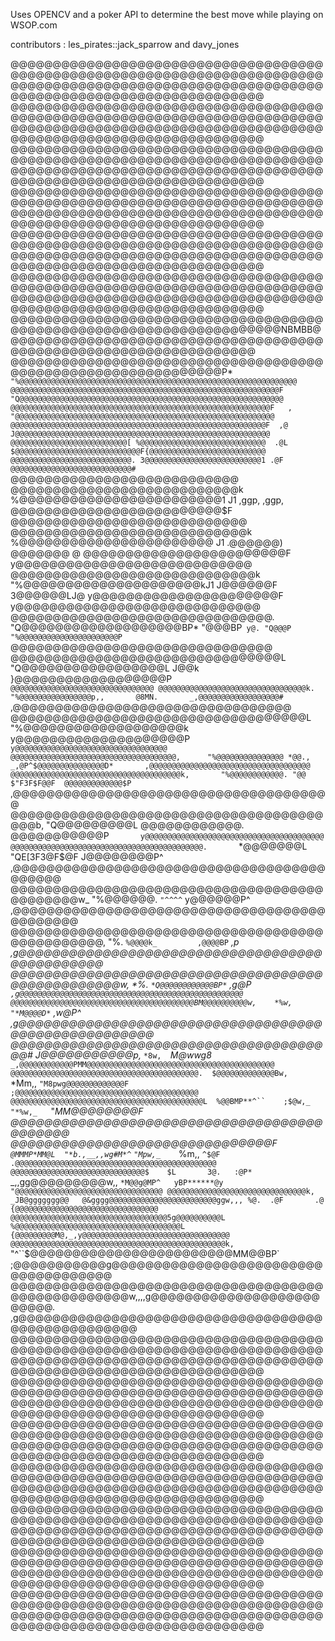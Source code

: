 Uses OPENCV and a poker API to determine the best move while playing on WSOP.com

contributors : les_pirates::jack_sparrow and davy_jones

@@@@@@@@@@@@@@@@@@@@@@@@@@@@@@@@@@@@@@@@@@@@@@@@@@@@@@@@@@@@@@@@@@@@@@@@@@@@@@@@@@@@@@@@@@@@@@@@@@@@@@@@@@@@@@@@@@@@@@@@@@@@@@@@@@@@@@@@@@@@@
@@@@@@@@@@@@@@@@@@@@@@@@@@@@@@@@@@@@@@@@@@@@@@@@@@@@@@@@@@@@@@@@@@@@@@@@@@@@@@@@@@@@@@@@@@@@@@@@@@@@@@@@@@@@@@@@@@@@@@@@@@@@@@@@@@@@@@@@@@@@@
@@@@@@@@@@@@@@@@@@@@@@@@@@@@@@@@@@@@@@@@@@@@@@@@@@@@@@@@@@@@@@@@@@@@@@@@@@@@@@@@@@@@@@@@@@@@@@@@@@@@@@@@@@@@@@@@@@@@@@@@@@@@@@@@@@@@@@@@@@@@@
@@@@@@@@@@@@@@@@@@@@@@@@@@@@@@@@@@@@@@@@@@@@@@@@@@@@@@@@@@@@@@@@@@@@@@@@@@@@@@@@@@@@@@@@@@@@@@@@@@@@@@@@@@@@@@@@@@@@@@@@@@@@@@@@@@@@@@@@@@@@@
@@@@@@@@@@@@@@@@@@@@@@@@@@@@@@@@@@@@@@@@@@@@@@@@@@@@@@@@@@@@@@@@@@@@@@@@@@@@@@@@@@@@@@@@@@@@@@@@@@@@@@@@@@@@@@@@@@@@@@@@@@@@@@@@@@@@@@@@@@@@@
@@@@@@@@@@@@@@@@@@@@@@@@@@@@@@@@@@@@@@@@@@@@@@@@@@@@@@@@@@@@@@@@@@@@@@@@@@@@@@@@@@@@@@@@@@@@@@@@@@@@@@@@@@@@@@@@@@@@@@@@@@@@@@@@@@@@@@@@@@@@@
@@@@@@@@@@@@@@@@@@@@@@@@@@@@@@@@@@@@@@@@@@@@@@@@@@@@@@@@@@@@@@@@@@@@@NBMBB@@@@@@@@@@@@@@@@@@@@@@@@@@@@@@@@@@@@@@@@@@@@@@@@@@@@@@@@@@@@@@@@@@@
@@@@@@@@@@@@@@@@@@@@@@@@@@@@@@@@@@@@@@@@@@@@@@@@@@@@@@@@@@@@@@P*`            "%@@@@@@@@@@@@@@@@@@@@@@@@@@@@@@@@@@@@@@@@@@@@@@@@@@@@@@@@@@@@@@
@@@@@@@@@@@@@@@@@@@@@@@@@@@@@@@@@@@@@@@@@@@@@@@@@@@@@@@@@@@@F                   "Q@@@@@@@@@@@@@@@@@@@@@@@@@@@@@@@@@@@@@@@@@@@@@@@@@@@@@@@@@@@
@@@@@@@@@@@@@@@@@@@@@@@@@@@@@@@@@@@@@@@@@@@@@@@@@@@@@@@@@@F   ,                   "@@@@@@@@@@@@@@@@@@@@@@@@@@@@@@@@@@@@@@@@@@@@@@@@@@@@@@@@@@
@@@@@@@@@@@@@@@@@@@@@@@@@@@@@@@@@@@@@@@@@@@@@@@@@@@@@@@@@F  ,@                     J@@@@@@@@@@@@@@@@@@@@@@@@@@@@@@@@@@@@@@@@@@@@@@@@@@@@@@@@@
@@@@@@@@@@@@@@@@@@@@@@@@@@[ %@@@@@@@@@@@@@@@@@@@@@@@@@@@@  .@L                      $@@@@@@@@@@@@@@@@@@@@@@@@@@@@F{@@@@@@@@@@@@@@@@@@@@@@@@@@
@@@@@@@@@@@@@@@@@@@@@@@@@@@. 3@@@@@@@@@@@@@@@@@@@@@@@@@@1 .@F                       @@@@@@@@@@@@@@@@@@@@@@@@@@@#` @@@@@@@@@@@@@@@@@@@@@@@@@@@
@@@@@@@@@@@@@@@@@@@@@@@@@@@k   %@@@@@@@@@@@@@@@@@@@@@@@@1 J1   ,ggp,     ,ggp,      @@@@@@@@@@@@@@@@@@@@@@@@@$F  @@@@@@@@@@@@@@@@@@@@@@@@@@@@
@@@@@@@@@@@@@@@@@@@@@@@@@@@@k    %@@@@@@@@@@@@@@@@@@@@@@@ J1 .@@@@@@)   @@@@@@@  @  @@@@@@@@@@@@@@@@@@@@@@@@F   y@@@@@@@@@@@@@@@@@@@@@@@@@@@@
@@@@@@@@@@@@@@@@@@@@@@@@@@@@@k    "%@@@@@@@@@@@@@@@@@@@@@kJ1 J@@@@@@F   3@@@@@@LJ@ y@@@@@@@@@@@@@@@@@@@@@@F    y@@@@@@@@@@@@@@@@@@@@@@@@@@@@@
@@@@@@@@@@@@@@@@@@@@@@@@@@@@@@@.    "Q@@@@@@@@@@@@@@@@@@@BP* "@@@BP` y@. "Q@@@P "%@@@@@@@@@@@@@@@@@@@@@@P`    @@@@@@@@@@@@@@@@@@@@@@@@@@@@@@@
@@@@@@@@@@@@@@@@@@@@@@@@@@@@@@@@L     "Q@@@@@@@@@@@@@@@@@L          J@@k           }@@@@@@@@@@@@@@@@@@P`     @@@@@@@@@@@@@@@@@@@@@@@@@@@@@@@@
@@@@@@@@@@@@@@@@@@@@@@@@@@@@@@@@@k.     "%@@@@@@@@@@@@@@@@p,,       @8MN.       _,@@@@@@@@@@@@@@@@@@#`     ,@@@@@@@@@@@@@@@@@@@@@@@@@@@@@@@@@
@@@@@@@@@@@@@@@@@@@@@@@@@@@@@@@@@@@L      "%@@@@@@@@@@@@@@@@@@@k             y@@@@@@@@@@@@@@@@@@@@P`      y@@@@@@@@@@@@@@@@@@@@@@@@@@@@@@@@@@
@@@@@@@@@@@@@@@@@@@@@@@@@@@@@@@@@@@@@,      "%@@@@@@@@@@@@@@@ *@@.,       _,@P^$@@@@@@@@@@@@@@@D*       ,@@@@@@@@@@@@@@@@@@@@@@@@@@@@@@@@@@@@
@@@@@@@@@@@@@@@@@@@@@@@@@@@@@@@@@@@@@@k,       "%@@@@@@@@@@@@. "@@ $"F3F$F@@F  @@@@@@@@@@@@@$P`       ,@@@@@@@@@@@@@@@@@@@@@@@@@@@@@@@@@@@@@@
@@@@@@@@@@@@@@@@@@@@@@@@@@@@@@@@@@@@@@@@b,        "Q@@@@@@@@@L  @@@@@@@@@@@@.  @@@@@@@@@@@P`        y@@@@@@@@@@@@@@@@@@@@@@@@@@@@@@@@@@@@@@@@
@@@@@@@@@@@@@@@@@@@@@@@@@@@@@@@@@@@@@@@@@@@.        `*@@@@@@@L  "QE[3F3@F$@F  J@@@@@@@@P^        ,@@@@@@@@@@@@@@@@@@@@@@@@@@@@@@@@@@@@@@@@@@@
@@@@@@@@@@@@@@@@@@@@@@@@@@@@@@@@@@@@@@@@@@@@@w_        "%@@@@@@.   `"^^^^`   y@@@@@@P^         ,@@@@@@@@@@@@@@@@@@@@@@@@@@@@@@@@@@@@@@@@@@@@@
@@@@@@@@@@@@@@@@@@@@@@@@@@@@@@@@@@@@@@@@@@@@@@@@,    "%.  `%@@@@k_         ,@@@@BP` _,p     ,g@@@@@@@@@@@@@@@@@@@@@@@@@@@@@@@@@@@@@@@@@@@@@@@
@@@@@@@@@@@@@@@@@@@@@@@@@@@@@@@@@@@@@@@@@@@@@@@@@@w,    *%.  `*Q@@@@@@@@@@@@BP*` ,g@P`   ,g@@@@@@@@@@@@@@@@@@@@@@@@@@@@@@@@@@@@@@@@@@@@@@@@@@
@@@@@@@@@@@@@@@@@@@@@@@@@@@@@@@@@@@@@@@@@BM@@@@@@@@@@w,    *%w,  "*M@@@@D*`  ,w@P^    ,g@@@@@@@@@@@@@@@@@@@@@@@@@@@@@@@@@@@@@@@@@@@@@@@@@@@@@
@@@@@@@@@@@@@@@@@@@@@@@@@@@@@@@@@@@@@@@#    J@@@@@@@@@@@p,_   `*8w,  `*M@wwg8*`   _,@@@@@@@@@@@@PMM@@@@@@@@@@@@@@@@@@@@@@@@@@@@@@@@@@@@@@@@@@
@@@@@@@@@@@@@@@@@@@@@@@@@@@@@@@@@@@@@@@@@@.  $@@@@@@@@@@@@@Bw,    `*Mm,,  `"M8pwg@@@@@@@@@@@@@F    ;@@@@@@@@@@@@@@@@@@@@@@@@@@@@@@@@@@@@@@@@@
@@@@@@@@@@@@@@@@@@@@@@@@@@@@@@@@@@@@@@@@@@@L  %@@BMP**^``    ;$@w,_    "*%w,_   `"*MM@@@@@@@@F   @@@@@@@@@@@@@@@@@@@@@@@@@@@@@@@@@@@@@@@@@@@@
@@@@@@@@@@@@@@@@@@@@@@@@@@@@@@@F`  @MMMP*MM@L  "*b.,__,,wg#M*^`  `"Mpw,_    `*%m,,     ``^$@F  .@@@@@@@@@@@@@@@@@@@@@@@@@@@@@@@@@@@@@@@@@@@@@
@@@@@@@@@@@@@@@@@@@@@@@@@@@@@@$    $L       3@.   :@P*``    _,,gg@@@@@@@@@w,,    `*M@@g@MP^   yBP******@y  "@@@@@@@@@@@@@@@@@@@@@@@@@@@@@@@@@
@@@@@@@@@@@@@@@@@@@@@@@@@@@@@@@k, _JB@ggggggg@@   @&gggg@@@@@@@@@@@@@@@@@@@@@@@@ggw,,, %@.  .@F       .@    {@@@@@@@@@@@@@@@@@@@@@@@@@@@@@@@@
@@@@@@@@@@@@@@@@@@@@@@@@@@@@@@@@@@@5g@@@@@@@@@@L   %@@@@@@@@@@@@@@@@@@@@@@@@@@@@@@@@@@@@@L  {@@@@@@@@@M@,_,y@@@@@@@@@@@@@@@@@@@@@@@@@@@@@@@@@
@@@@@@@@@@@@@@@@@@@@@@@@@@@@@@@@@@@@@@@@@@@@@@@@k,  `"^``$@@@@@@@@@@@@@@@@@@@@@@@@MM@@BP`  ;@@@@@@@@@@@g@@@@@@@@@@@@@@@@@@@@@@@@@@@@@@@@@@@@@
@@@@@@@@@@@@@@@@@@@@@@@@@@@@@@@@@@@@@@@@@@@@@@@@@@@w,,,,g@@@@@@@@@@@@@@@@@@@@@@@@@.     ,g@@@@@@@@@@@@@@@@@@@@@@@@@@@@@@@@@@@@@@@@@@@@@@@@@@@
@@@@@@@@@@@@@@@@@@@@@@@@@@@@@@@@@@@@@@@@@@@@@@@@@@@@@@@@@@@@@@@@@@@@@@@@@@@@@@@@@@@@@@@@@@@@@@@@@@@@@@@@@@@@@@@@@@@@@@@@@@@@@@@@@@@@@@@@@@@@@
@@@@@@@@@@@@@@@@@@@@@@@@@@@@@@@@@@@@@@@@@@@@@@@@@@@@@@@@@@@@@@@@@@@@@@@@@@@@@@@@@@@@@@@@@@@@@@@@@@@@@@@@@@@@@@@@@@@@@@@@@@@@@@@@@@@@@@@@@@@@@
@@@@@@@@@@@@@@@@@@@@@@@@@@@@@@@@@@@@@@@@@@@@@@@@@@@@@@@@@@@@@@@@@@@@@@@@@@@@@@@@@@@@@@@@@@@@@@@@@@@@@@@@@@@@@@@@@@@@@@@@@@@@@@@@@@@@@@@@@@@@@
@@@@@@@@@@@@@@@@@@@@@@@@@@@@@@@@@@@@@@@@@@@@@@@@@@@@@@@@@@@@@@@@@@@@@@@@@@@@@@@@@@@@@@@@@@@@@@@@@@@@@@@@@@@@@@@@@@@@@@@@@@@@@@@@@@@@@@@@@@@@@
@@@@@@@@@@@@@@@@@@@@@@@@@@@@@@@@@@@@@@@@@@@@@@@@@@@@@@@@@@@@@@@@@@@@@@@@@@@@@@@@@@@@@@@@@@@@@@@@@@@@@@@@@@@@@@@@@@@@@@@@@@@@@@@@@@@@@@@@@@@@@
@@@@@@@@@@@@@@@@@@@@@@@@@@@@@@@@@@@@@@@@@@@@@@@@@@@@@@@@@@@@@@@@@@@@@@@@@@@@@@@@@@@@@@@@@@@@@@@@@@@@@@@@@@@@@@@@@@@@@@@@@@@@@@@@@@@@@@@@@@@@@
@@@@@@@@@@@@@@@@@@@@@@@@@@@@@@@@@@@@@@@@@@@@@@@@@@@@@@@@@@@@@@@@@@@@@@@@@@@@@@@@@@@@@@@@@@@@@@@@@@@@@@@@@@@@@@@@@@@@@@@@@@@@@@@@@@@@@@@@@@@@@
